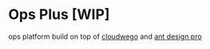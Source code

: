 # Ops Plus [WIP]

ops platform build on top of [cloudwego](https://github.com/cloudwego)
and [ant design pro](https://github.com/ant-design/ant-design-pro)